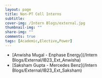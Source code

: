 ```yaml
---
layout: page
title: Non-PT Cell Interns
subtitle: 
cover-img: /Intern Blogs/external.jpg
thumbnail-img: ""
share-img: ""
comments: true
tags: [Academic,Elective,Power]
---
```


- [Anwisha Mugal - Enphase Energy](/Intern Blogs/External/IB23_Ext_Anwisha)
- [Saksham Gupta - Mercedes Benz](/Intern Blogs/External/IB23_Ext_Saksham)
